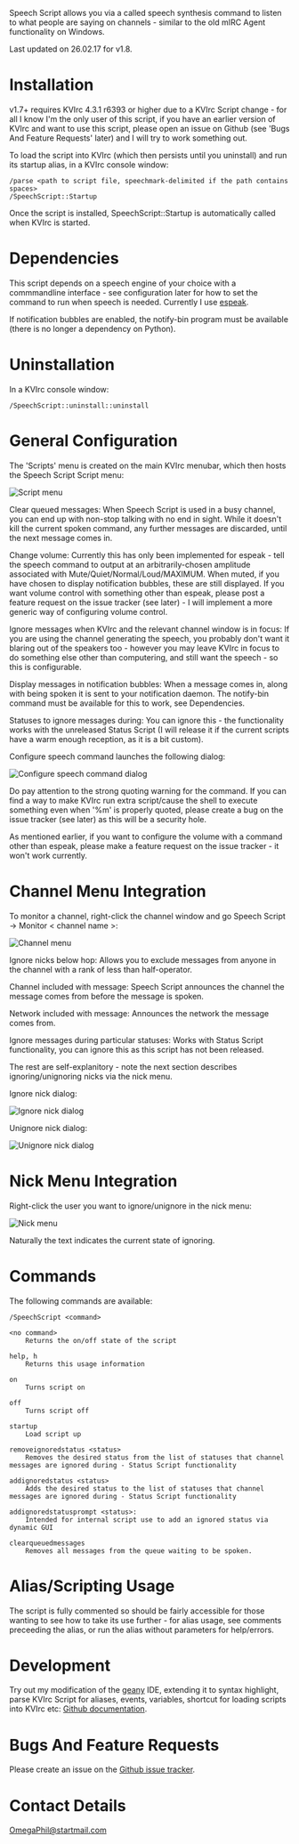 Speech Script allows you via a called speech synthesis command to listen to what people are saying on channels - similar to the old mIRC Agent functionality on Windows.

Last updated on 26.02.17 for v1.8.


Installation
============

v1.7+ requires KVIrc 4.3.1 r6393 or higher due to a KVIrc Script change - for all I know I'm the only user of this script, if you have an earlier version of KVIrc and want to use this script, please open an issue on Github (see 'Bugs And Feature Requests' later) and I will try to work something out.

To load the script into KVIrc (which then persists until you uninstall) and run its startup alias, in a KVIrc console window:

    /parse <path to script file, speechmark-delimited if the path contains spaces>
    /SpeechScript::Startup

Once the script is installed, SpeechScript::Startup is automatically called when KVIrc is started.


Dependencies
============

This script depends on a speech engine of your choice with a commmandline interface - see configuration later for how to set the command to run when speech is needed. Currently I use [espeak](http://espeak.sourceforge.net/).

If notification bubbles are enabled, the notify-bin program must be available (there is no longer a dependency on Python).


Uninstallation
==============

In a KVIrc console window:

    /SpeechScript::uninstall::uninstall


General Configuration
=====================

The 'Scripts' menu is created on the main KVIrc menubar, which then hosts the Speech Script Script menu:

![Script menu](https://f92fac806bf10a96c0b8-8a0a46e5f1a5cc9854958bc3503f0f88.ssl.cf1.rackcdn.com/media_entries/7506/script-menu.png)

Clear queued messages: When Speech Script is used in a busy channel, you can end up with non-stop talking with no end in sight. While it doesn't kill the current spoken command, any further messages are discarded, until the next message comes in.

Change volume: Currently this has only been implemented for espeak - tell the speech command to output at an arbitrarily-chosen amplitude associated with Mute/Quiet/Normal/Loud/MAXIMUM. When muted, if you have chosen to display notification bubbles, these are still displayed. If you want volume control with something other than espeak, please post a feature request on the issue tracker (see later) - I will implement a more generic way of configuring volume control.

Ignore messages when KVIrc and the relevant channel window is in focus: If you are using the channel generating the speech, you probably don't want it blaring out of the speakers too - however you may leave KVIrc in focus to do something else other than computering, and still want the speech - so this is configurable.

Display messages in notification bubbles: When a message comes in, along with being spoken it is sent to your notification daemon. The notify-bin command must be available for this to work, see Dependencies.

Statuses to ignore messages during: You can ignore this - the functionality works with the unreleased Status Script (I will release it if the current scripts have a warm enough reception, as it is a bit custom).

Configure speech command launches the following dialog:

![Configure speech command dialog](https://f92fac806bf10a96c0b8-8a0a46e5f1a5cc9854958bc3503f0f88.ssl.cf1.rackcdn.com/media_entries/7523/configure-speech-command-dialog.png)

Do pay attention to the strong quoting warning for the command. If you can find a way to make KVIrc run extra script/cause the shell to execute something even when '%m' is properly quoted, please create a bug on the issue tracker (see later) as this will be a security hole.

As mentioned earlier, if you want to configure the volume with a command other than espeak, please make a feature request on the issue tracker - it won't work currently.


Channel Menu Integration
========================

To monitor a channel, right-click the channel window and go Speech Script -> Monitor < channel name >:

![Channel menu](https://f92fac806bf10a96c0b8-8a0a46e5f1a5cc9854958bc3503f0f88.ssl.cf1.rackcdn.com/media_entries/7524/channel-menu.png)

Ignore nicks below hop: Allows you to exclude messages from anyone in the channel with a rank of less than half-operator.

Channel included with message: Speech Script announces the channel the message comes from before the message is spoken.

Network included with message: Announces the network the message comes from.

Ignore messages during particular statuses: Works with Status Script functionality, you can ignore this as this script has not been released.

The rest are self-explanitory - note the next section describes ignoring/unignoring nicks via the nick menu.

Ignore nick dialog:

![Ignore nick dialog](https://f92fac806bf10a96c0b8-8a0a46e5f1a5cc9854958bc3503f0f88.ssl.cf1.rackcdn.com/media_entries/7525/ignore-nick-dialog.png)

Unignore nick dialog:

![Unignore nick dialog](https://f92fac806bf10a96c0b8-8a0a46e5f1a5cc9854958bc3503f0f88.ssl.cf1.rackcdn.com/media_entries/7526/unignore-nick-dialog.png)


Nick Menu Integration
=====================

Right-click the user you want to ignore/unignore in the nick menu:

![Nick menu](https://f92fac806bf10a96c0b8-8a0a46e5f1a5cc9854958bc3503f0f88.ssl.cf1.rackcdn.com/media_entries/7527/nick-menu.png)

Naturally the text indicates the current state of ignoring.


Commands
========

The following commands are available:

    /SpeechScript <command>

    <no command>
        Returns the on/off state of the script
        
    help, h
        Returns this usage information
        
    on
        Turns script on
        
    off
        Turns script off

    startup
        Load script up

    removeignoredstatus <status>
        Removes the desired status from the list of statuses that channel messages are ignored during - Status Script functionality
        
    addignoredstatus <status>
        Adds the desired status to the list of statuses that channel messages are ignored during - Status Script functionality

    addignoredstatusprompt <status>:
        Intended for internal script use to add an ignored status via dynamic GUI

    clearqueuedmessages
        Removes all messages from the queue waiting to be spoken.


Alias/Scripting Usage
=====================

The script is fully commented so should be fairly accessible for those wanting to see how to take its use further - for alias usage, see comments preceeding the alias, or run the alias without parameters for help/errors.


Development
===========

Try out my modification of the [geany](http://www.geany.org/) IDE, extending it to syntax highlight, parse KVIrc Script for aliases, events, variables, shortcut for loading scripts into KVIrc etc: [Github documentation](https://github.com/OmegaPhil/geany-kvircscript/wiki/README---KVIrc-Script-Integration).


Bugs And Feature Requests
=========================

Please create an issue on the [Github issue tracker](https://github.com/OmegaPhil/kvirc-speech-script/issues).


Contact Details
===============

OmegaPhil@startmail.com
